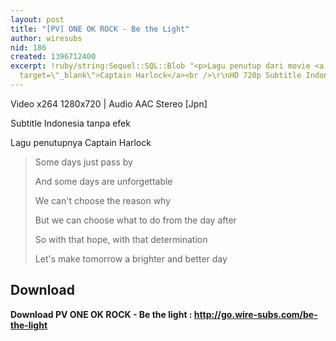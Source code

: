 ```yaml
---
layout: post
title: "[PV] ONE OK ROCK - Be the Light"
author: wiresubs
nid: 186
created: 1396712400
excerpt: !ruby/string:Sequel::SQL::Blob "<p>Lagu penutup dari movie <a href=\"http://portal.wire-subs.com/Space_Pirate_Captain_Harlock\"
  target=\"_blank\">Captain Harlock</a><br />\r\nHD 720p Subtitle Indonesia (no fx)</p>\r\n"
---
```

<p class="rtecenter">Video x264 1280x720&nbsp;|&nbsp;Audio AAC&nbsp;Stereo [Jpn]<br />
Subtitle Indonesia tanpa efek<br />
Lagu penutupnya Captain Harlock</p>

<blockquote>
<p class="rtejustify">Some days just pass by<br />
And some days are unforgettable<br />
We can't choose the reason why<br />
But we can choose what to do from the day after<br />
So with that hope, with that determination<br />
Let's make tomorrow a brighter and better day</p>
</blockquote>

<h2>Download</h2>

<p><strong>Download PV ONE OK ROCK - Be the light&nbsp;:&nbsp;<a href="http://go.wire-subs.com/be-the-light" target="_blank">http://go.wire-subs.com/be-the-light</a></strong></p>
